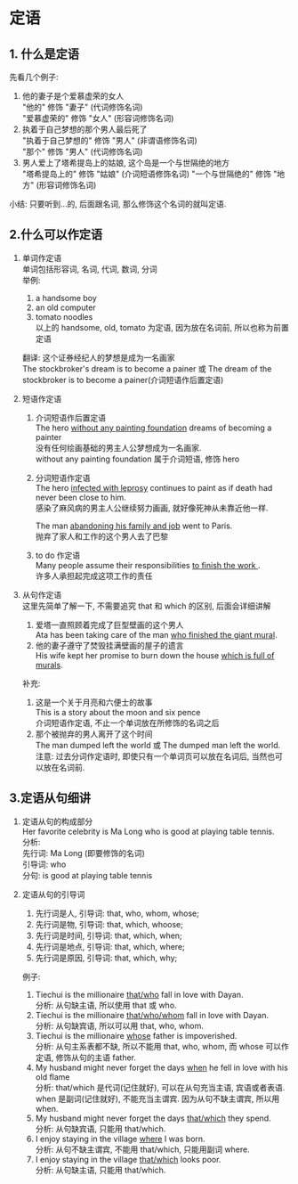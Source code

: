 # 定语

## 1. 什么是定语
先看几个例子:  
1. 他的妻子是个爱慕虚荣的女人  
   "他的" 修饰 "妻子" (代词修饰名词)  
   "爱慕虚荣的" 修饰 "女人" (形容词修饰名词)
2. 执着于自己梦想的那个男人最后死了  
   "执着于自己梦想的" 修饰 "男人" (非谓语修饰名词)  
   "那个" 修饰 "男人" (代词修饰名词)
3. 男人爱上了塔希提岛上的姑娘, 这个岛是一个与世隔绝的地方  
   "塔希提岛上的" 修饰 "姑娘" (介词短语修饰名词)
   "一个与世隔绝的" 修饰 "地方" (形容词修饰名词)  

小结: 只要听到...的, 后面跟名词, 那么修饰这个名词的就叫定语.

## 2.什么可以作定语
1. 单词作定语  
   单词包括形容词, 名词, 代词, 数词, 分词  
   举例:  
   1. a handsome boy
   2. an old computer
   3. tomato noodles  
   以上的 handsome, old, tomato 为定语, 因为放在名词前, 所以也称为前置定语

   翻译: 这个证券经纪人的梦想是成为一名画家  
   The stockbroker's dream is to become a painer 或 The dream of the stockbroker is to become a painer(介词短语作后置定语)
2. 短语作定语  
   1. 介词短语作后置定语  
      The hero <u>without any painting foundation</u> dreams of becoming a painter  
      没有任何绘画基础的男主人公梦想成为一名画家.  
      without any painting foundation 属于介词短语, 修饰 hero  
   2. 分词短语作定语  
     The hero <u>infected with leprosy</u> continues to paint as if death had never been close to him.  
     感染了麻风病的男主人公继续努力画画, 就好像死神从未靠近他一样.  

      The man <u> abandoning his family and job</u> went to Paris.  
      抛弃了家人和工作的这个男人去了巴黎
    3. to do 作定语  
       Many people assume their responsibilities <u> to finish the work </u>.  
       许多人承担起完成这项工作的责任
3. 从句作定语  
   这里先简单了解一下, 不需要追究 that 和 which 的区别, 后面会详细讲解  
   1. 爱塔一直照顾着完成了巨型壁画的这个男人  
      Ata has been taking care of the man <u>who finished the giant mural</u>.
   2. 他的妻子遵守了焚毁挂满壁画的屋子的遗言  
      His wife kept her promise to burn down the house <u>which is full of murals</u>.  

    补充:
   1. 这是一个关于月亮和六便士的故事  
      This is a story about the moon and six pence  
      介词短语作定语, 不止一个单词放在所修饰的名词之后
   2. 那个被抛弃的男人离开了这个时间  
      The man dumped left the world 或 The dumped man left the world.  
      注意: 过去分词作定语时, 即使只有一个单词页可以放在名词后, 当然也可以放在名词前.
## 3.定语从句细讲
1. 定语从句的构成部分  
   Her favorite celebrity is Ma Long who is good at playing table tennis.  
   分析:  
   先行词: Ma Long (即要修饰的名词)  
   引导词: who  
   分句: is good at playing table tennis

2. 定语从句的引导词  
   1. 先行词是人, 引导词: that, who, whom, whose;
   2. 先行词是物, 引导词: that, which, whoose;
   3. 先行词是时间, 引导词: that, which, when;
   4. 先行词是地点, 引导词: that, which, where;
   5. 先行词是原因, 引导词: that, which, why;
   
   例子:  
   1. Tiechui is the millionaire <u>that/who</u> fall in love with Dayan.  
   分析: 从句缺主语, 所以使用 that 或 who.
   2. Tiechui is the millionaire <u>that/who/whom</u> fall in love with Dayan.  
   分析: 从句缺宾语, 所以可以用 that, who, whom.
   3. Tiechui is the millionaire <u>whose</u> father is impoverished.   
   分析: 从句主系表都不缺, 所以不能用 that, who, whom, 而 whose 可以作定语, 修饰从句的主语 father.
   4. My husband might never forget the days <u>when</u> he fell in love with his old flame  
   分析: that/which 是代词(记住就好), 可以在从句充当主语, 宾语或者表语. when 是副词(记住就好), 不能充当主谓宾. 因为从句不缺主谓宾, 所以用 when.
   5. My husband might never forget the days <u>that/which</u> they spend.  
   分析: 从句缺宾语, 只能用 that/which.
   6. I enjoy staying in the village <u>where</u> I was born.  
   分析: 从句不缺主谓宾, 不能用 that/which, 只能用副词 where.
   7. I enjoy staying in the village <u>that/which</u> looks poor.  
   分析: 从句缺主语, 只能用 that/which.  